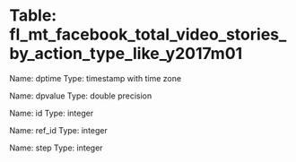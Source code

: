 Table: fl_mt_facebook_total_video_stories_by_action_type_like_y2017m01
======================================================================

Name: dptime
Type: timestamp with time zone

Name: dpvalue
Type: double precision

Name: id
Type: integer

Name: ref_id
Type: integer

Name: step
Type: integer

